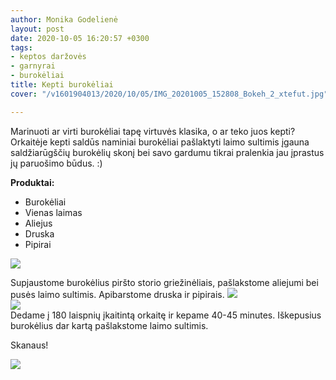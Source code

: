 ```yaml
---
author: Monika Godelienė
layout: post
date: 2020-10-05 16:20:57 +0300
tags:
- keptos daržovės
- garnyrai
- burokėliai
title: Kepti burokėliai
cover: "/v1601904013/2020/10/05/IMG_20201005_152808_Bokeh_2_xtefut.jpg"

---
```

Marinuoti ar virti burokėliai tapę virtuvės klasika, o ar teko juos kepti? Orkaitėje kepti saldūs naminiai burokėliai pašlaktyti laimo sultimis įgauna saldžiarūgščių burokėlių skonį bei savo gardumu tikrai pralenkia jau įprastus jų paruošimo būdus. :)

**Produktai:**

* Burokėliai
* Vienas laimas
* Aliejus
* Druska
* Pipirai

![](https://res.cloudinary.com/monikagod/image/upload/v1601904037/2020/10/05/IMG_20201005_141126_Bokeh_2_cr9swz.jpg)

Supjaustome burokėlius piršto storio griežinėliais, pašlakstome aliejumi bei pusės laimo sultimis. Apibarstome druska ir pipirais.  ![](https://res.cloudinary.com/monikagod/image/upload/v1601904011/2020/10/05/IMG_20201005_144414_Bokeh_2_pujb1y.jpg)  
![](https://res.cloudinary.com/monikagod/image/upload/v1601904012/2020/10/05/IMG_20201005_144250_Bokeh_2_vq4pti.jpg)  
Dedame į 180 laispnių įkaitintą orkaitę ir kepame 40-45 minutes. Iškepusius burokėlius dar kartą pašlakstome laimo sultimis.

Skanaus!

![](https://res.cloudinary.com/monikagod/image/upload/v1601904013/2020/10/05/IMG_20201005_152808_Bokeh_2_xtefut.jpg)